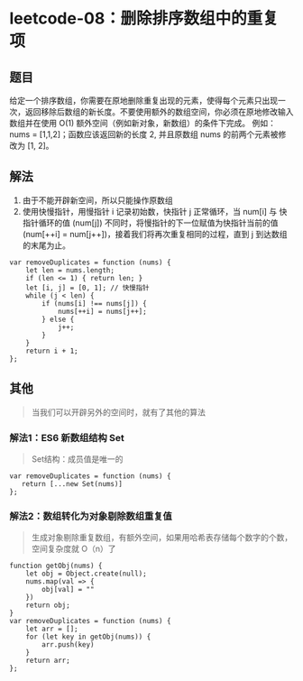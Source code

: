# leetcode-08：删除排序数组中的重复项
## 题目
给定一个排序数组，你需要在原地删除重复出现的元素，使得每个元素只出现一次，返回移除后数组的新长度。不要使用额外的数组空间，你必须在原地修改输入数组并在使用 O(1) 额外空间（例如新对象，新数组）的条件下完成。
例如：nums = [1,1,2]；函数应该返回新的长度 2, 并且原数组 nums 的前两个元素被修改为 [1, 2]。 

## 解法
1. 由于不能开辟新空间，所以只能操作原数组
2. 使用快慢指针，用慢指针 i 记录初始数，快指针 j 正常循环，当 num[i] 与 快指针循环的值 (num[j]) 不同时，将慢指针的下一位赋值为快指针当前的值 (num[++i] = num[j++])，接着我们将再次重复相同的过程，直到 j 到达数组的末尾为止。

```
var removeDuplicates = function (nums) {
    let len = nums.length;
    if (len <= 1) { return len; }
    let [i, j] = [0, 1]; // 快慢指针
    while (j < len) {
        if (nums[i] !== nums[j]) {
            nums[++i] = nums[j++];
        } else {
            j++;
        }
    }
    return i + 1;
};
```

## 其他
> 当我们可以开辟另外的空间时，就有了其他的算法

### 解法1：ES6 新数组结构 Set
> Set结构：成员值是唯一的

```
var removeDuplicates = function (nums) {
   return [...new Set(nums)]
};
```

### 解法2：数组转化为对象剔除数组重复值
> 生成对象剔除重复数组，有额外空间，如果用哈希表存储每个数字的个数，空间复杂度就 O（n）了

```
function getObj(nums) {
    let obj = Object.create(null);
    nums.map(val => {
        obj[val] = ""
    })
    return obj;
}
var removeDuplicates = function (nums) {
    let arr = [];
    for (let key in getObj(nums)) {
        arr.push(key)
    }
    return arr;
};
```